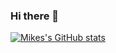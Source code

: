 ### Hi there 👋

<!--
**michael-kudrik/michael-kudrik** is a ✨ _special_ ✨ repository because its `README.md` (this file) appears on your GitHub profile.

Here are some ideas to get you started:

- 🔭 I’m currently working on ...
- 🌱 I’m currently learning ...
- 👯 I’m looking to collaborate on ...
- 🤔 I’m looking for help with ...
- 💬 Ask me about ...
- 📫 How to reach me: ...
- 😄 Pronouns: ...
- ⚡ Fun fact: ...
-->
[![Mikes's GitHub stats](https://github-readme-stats.vercel.app/api?username=michael-kudrik)](https://github.com/michael-kudrik/github-readme-stats)
